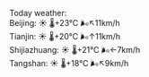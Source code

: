 Today weather:  
Beijing: ☀️   🌡️+23°C 🌬️↖11km/h  
Tianjin: ☀️   🌡️+20°C 🌬️↑11km/h  
Shijiazhuang: ☀️   🌡️+21°C 🌬️←7km/h  
Tangshan: ☀️   🌡️+18°C 🌬️↖9km/h  

